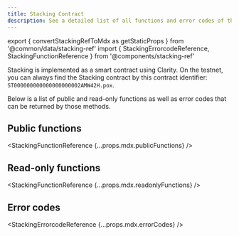 ```yaml
---
title: Stacking Contract
description: See a detailed list of all functions and error codes of the Stacking contract.
---
```


export { convertStackingRefToMdx as getStaticProps } from '@common/data/stacking-ref'
import { StackingErrorcodeReference, StackingFunctionReference } from '@components/stacking-ref'

Stacking is implemented as a smart contract using Clarity. On the testnet, you can always find the Stacking contract by this contract identifier: `ST000000000000000000002AMW42H.pox`.

Below is a list of public and read-only functions as well as error codes that can be returned by those methods.

## Public functions

<StackingFunctionReference {...props.mdx.publicFunctions} />

## Read-only functions

<StackingFunctionReference {...props.mdx.readonlyFunctions} />

## Error codes

<StackingErrorcodeReference {...props.mdx.errorCodes} />
